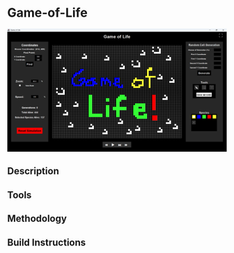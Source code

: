 # Game-of-Life
![game of life main image](https://github.com/ibyteibit/Game-of-Life/blob/main/GameofLife.png)
## Description

## Tools

## Methodology

## Build Instructions
